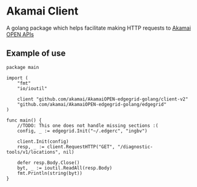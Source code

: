 # Akamai Client

A golang package which helps facilitate making HTTP requests to [Akamai OPEN APIs](https://developer.akamai.com)

## Example of use
```
package main

import (
	"fmt"
	"io/ioutil"

	client "github.com/akamai/AkamaiOPEN-edgegrid-golang/client-v2"
	"github.com/akamai/AkamaiOPEN-edgegrid-golang/edgegrid"
)

func main() {
	//TODO: This one does not handle missing sections :(
	config, _ := edgegrid.Init("~/.edgerc", "ingbv")

	client.Init(config)
	resp, _ := client.RequestHTTP("GET", "/diagnostic-tools/v1/locations", nil)

	defer resp.Body.Close()
	byt, _ := ioutil.ReadAll(resp.Body)
	fmt.Println(string(byt))
}

```